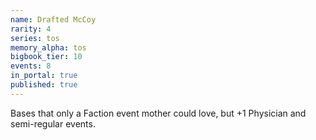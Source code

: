 ```yaml
---
name: Drafted McCoy
rarity: 4
series: tos
memory_alpha: tos
bigbook_tier: 10
events: 8
in_portal: true
published: true
---
```


Bases that only a Faction event mother could love, but +1 Physician and semi-regular events.
